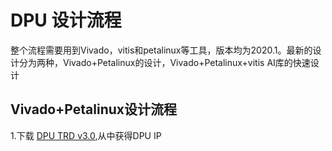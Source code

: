 # DPU 设计流程
  整个流程需要用到Vivado，vitis和petalinux等工具，版本均为2020.1。最新的设计分为两种，Vivado+Petalinux的设计，Vivado+Petalinux+vitis AI库的快速设计
## Vivado+Petalinux设计流程
1.下载 [DPU TRD v3.0][1],从中获得DPU IP

![]()








[1]:https://www.xilinx.com/products/design-tools/ai-inference/ai-developer-hub.html#edge
